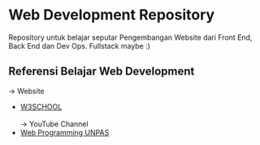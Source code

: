 # Web Development Repository
Repository untuk belajar seputar Pengembangan Website dari Front End, Back End dan Dev Ops. Fullstack maybe :)
## Referensi Belajar Web Development
-> Website
- <a href="https://w3shcool.com">W3SCHOOL</a> </br></br>
-> YouTube Channel
- <a href="https://youtube.com/webprogrammingunpas">Web Programming UNPAS</a>
